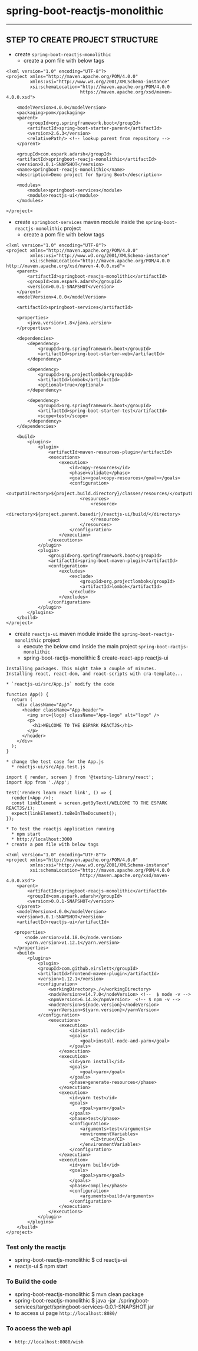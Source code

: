 # spring-boot-reactjs-monolithic

---

## STEP TO CREATE PROJECT STRUCTURE 
* create `spring-boot-reactjs-monolithic`
    * create a pom file with below tags
````    
<?xml version="1.0" encoding="UTF-8"?>
<project xmlns="http://maven.apache.org/POM/4.0.0"
		 xmlns:xsi="http://www.w3.org/2001/XMLSchema-instance"
		 xsi:schemaLocation="http://maven.apache.org/POM/4.0.0
		 					https://maven.apache.org/xsd/maven-4.0.0.xsd">

	<modelVersion>4.0.0</modelVersion>
    <packaging>pom</packaging>
    <parent>
		<groupId>org.springframework.boot</groupId>
		<artifactId>spring-boot-starter-parent</artifactId>
		<version>2.6.3</version>
		<relativePath/> <!-- lookup parent from repository -->
	</parent>

	<groupId>com.espark.adarsh</groupId>
	<artifactId>springboot-reacjs-monolithic</artifactId>
	<version>0.0.1-SNAPSHOT</version>
	<name>springboot-reacjs-monolithic</name>
	<description>Demo project for Spring Boot</description>

	<modules>
		<module>springboot-services</module>
		<module>reactjs-ui</module>
	</modules>

</project>
````

* create `springboot-services` maven module inside the `spring-boot-reactjs-monolithic` project
    * create a pom file with below tags
````
<?xml version="1.0" encoding="UTF-8"?>
<project xmlns="http://maven.apache.org/POM/4.0.0"
         xmlns:xsi="http://www.w3.org/2001/XMLSchema-instance"
         xsi:schemaLocation="http://maven.apache.org/POM/4.0.0 http://maven.apache.org/xsd/maven-4.0.0.xsd">
    <parent>
        <artifactId>springboot-reacjs-monolithic</artifactId>
        <groupId>com.espark.adarsh</groupId>
        <version>0.0.1-SNAPSHOT</version>
    </parent>
    <modelVersion>4.0.0</modelVersion>

    <artifactId>springboot-services</artifactId>

    <properties>
        <java.version>1.8</java.version>
    </properties>

    <dependencies>
        <dependency>
            <groupId>org.springframework.boot</groupId>
            <artifactId>spring-boot-starter-web</artifactId>
        </dependency>

        <dependency>
            <groupId>org.projectlombok</groupId>
            <artifactId>lombok</artifactId>
            <optional>true</optional>
        </dependency>

        <dependency>
            <groupId>org.springframework.boot</groupId>
            <artifactId>spring-boot-starter-test</artifactId>
            <scope>test</scope>
        </dependency>
    </dependencies>

    <build>
        <plugins>
            <plugin>
                <artifactId>maven-resources-plugin</artifactId>
                <executions>
                    <execution>
                        <id>copy-resources</id>
                        <phase>validate</phase>
                        <goals><goal>copy-resources</goal></goals>
                        <configuration>
                            <outputDirectory>${project.build.directory}/classes/resources/</outputDirectory>
                            <resources>
                                <resource>
                                    <directory>${project.parent.basedir}/reactjs-ui/build/</directory>
                                </resource>
                            </resources>
                        </configuration>
                    </execution>
                </executions>
            </plugin>
            <plugin>
                <groupId>org.springframework.boot</groupId>
                <artifactId>spring-boot-maven-plugin</artifactId>
                <configuration>
                    <excludes>
                        <exclude>
                            <groupId>org.projectlombok</groupId>
                            <artifactId>lombok</artifactId>
                        </exclude>
                    </excludes>
                </configuration>
            </plugin>
        </plugins>
    </build>
</project>
````
* create `reactjs-ui` maven module inside the `spring-boot-reactjs-monolithic` project
    * execute the below cmd inside the main project `spring-boot-ractjs-monolithic`
    * spring-boot-ractjs-monolithic $ create-react-app reactjs-ui
````
Installing packages. This might take a couple of minutes.
Installing react, react-dom, and react-scripts with cra-template...
````
    * `reactjs-ui/src/App.js` modify the code 
````
function App() {
  return (
    <div className="App">
      <header className="App-header">
        <img src={logo} className="App-logo" alt="logo" />
        <p>
          <h1>WELCOME TO THE ESPARK REACTJS</h1>
        </p>
      </header>
    </div>
  );
}
````
    * change the test case for the App.js 
      * reactjs-ui/src/App.test.js 
````
import { render, screen } from '@testing-library/react';
import App from './App';

test('renders learn react link', () => {
  render(<App />);
  const linkElement = screen.getByText(/WELCOME TO THE ESPARK REACTJS/i);
  expect(linkElement).toBeInTheDocument();
});

````
    * To test the reactjs application running 
      * npm start 
      * http://localhost:3000
    * create a pom file with below tags 
````
<?xml version="1.0" encoding="UTF-8"?>
<project xmlns="http://maven.apache.org/POM/4.0.0"
         xmlns:xsi="http://www.w3.org/2001/XMLSchema-instance"
         xsi:schemaLocation="http://maven.apache.org/POM/4.0.0
                            http://maven.apache.org/xsd/maven-4.0.0.xsd">
    <parent>
        <artifactId>springboot-reacjs-monolithic</artifactId>
        <groupId>com.espark.adarsh</groupId>
        <version>0.0.1-SNAPSHOT</version>
    </parent>
    <modelVersion>4.0.0</modelVersion>
    <version>0.0.1-SNAPSHOT</version>
    <artifactId>reactjs-ui</artifactId>

   <properties>
       <node.version>v14.18.0</node.version>
       <yarn.version>v1.12.1</yarn.version>
   </properties>
    <build>
        <plugins>
            <plugin>
            <groupId>com.github.eirslett</groupId>
            <artifactId>frontend-maven-plugin</artifactId>
            <version>1.12.1</version>
            <configuration>
                <workingDirectory>./</workingDirectory>
                <nodeVersion>v14.7.0</nodeVersion> <!--  $ node -v -->
                <npmVersion>6.14.8</npmVersion>  <!-- $ npm -v -->
                <nodeVersion>${node.version}</nodeVersion>
                <yarnVersion>${yarn.version}</yarnVersion>
            </configuration>
                <executions>
                    <execution>
                        <id>install node</id>
                        <goals>
                            <goal>install-node-and-yarn</goal>
                        </goals>
                    </execution>
                    <execution>
                        <id>yarn install</id>
                        <goals>
                            <goal>yarn</goal>
                        </goals>
                        <phase>generate-resources</phase>
                    </execution>
                    <execution>
                        <id>yarn test</id>
                        <goals>
                            <goal>yarn</goal>
                        </goals>
                        <phase>test</phase>
                        <configuration>
                            <arguments>test</arguments>
                            <environmentVariables>
                                <CI>true</CI>
                            </environmentVariables>
                        </configuration>
                    </execution>
                    <execution>
                        <id>yarn build</id>
                        <goals>
                            <goal>yarn</goal>
                        </goals>
                        <phase>compile</phase>
                        <configuration>
                            <arguments>build</arguments>
                        </configuration>
                    </execution>
                </executions>
            </plugin>
        </plugins>
    </build>
</project>
````

### Test only the reactjs 
* spring-boot-reactjs-monolithic $ cd reactjs-ui 
* reactjs-ui $  npm start

### To Build the code 
* spring-boot-reactjs-monolithic $ mvn clean package 
* spring-boot-reactjs-monolithic $  java -jar ./springboot-services/target/springboot-services-0.0.1-SNAPSHOT.jar
* to access ui page `http://localhost:8080/`


### To access the web api 
* `http://localhost:8080/wish`